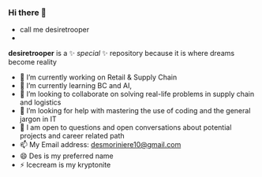 ### Hi there 👋

- call me desiretrooper
- 
**desiretrooper** is a ✨ _special_ ✨ repository because it is where dreams become reality

- 🔭 I’m currently working on Retail & Supply Chain 
- 🌱 I’m currently learning BC and AI, 
- 👯 I’m looking to collaborate on solving real-life problems in supply chain and logistics
- 🤔 I’m looking for help with mastering the use of coding and the general jargon in IT
- 💬 I am open to questions and open conversations about potential projects and career related path
- 📫 My Email address: desmoriniere10@gmail.com
- 😄 Des is my preferred name
- ⚡ Icecream is my kryptonite
